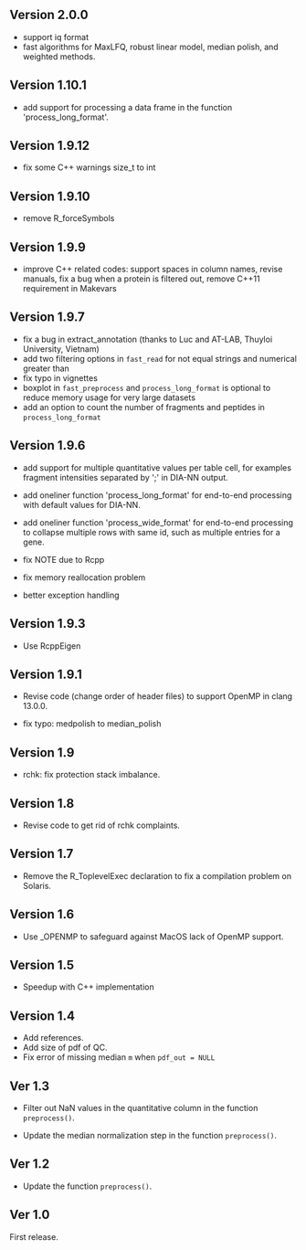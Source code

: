 ## Version 2.0.0

- support iq format
- fast algorithms for MaxLFQ, robust linear model, median polish, and weighted methods.

## Version 1.10.1

- add support for processing a data frame in the function 'process_long_format'.

## Version 1.9.12

- fix some C++ warnings size_t to int

## Version 1.9.10

- remove R_forceSymbols

## Version 1.9.9

- improve C++ related codes: support spaces in column names, revise manuals, fix a bug when a protein is filtered out, remove C++11 requirement in Makevars

## Version 1.9.7

- fix a bug in extract_annotation (thanks to Luc and AT-LAB, Thuyloi University, Vietnam)
- add two filtering options in `fast_read` for not equal strings and numerical greater than
- fix typo in vignettes
- boxplot in `fast_preprocess` and `process_long_format` is optional to reduce memory usage for very large datasets
- add an option to count the number of fragments and peptides in `process_long_format`

## Version 1.9.6

- add support for multiple quantitative values per table cell, for examples fragment intensities separated by ';' in DIA-NN output.

- add oneliner function 'process_long_format' for end-to-end processing with default values for DIA-NN.

- add oneliner function 'process_wide_format' for end-to-end processing to collapse multiple rows with same id, such as multiple entries for a gene.

- fix NOTE due to Rcpp

- fix memory reallocation problem

- better exception handling

## Version 1.9.3

- Use RcppEigen

## Version 1.9.1

- Revise code (change order of header files) to support OpenMP in clang 13.0.0.

- fix typo: medpolish to median_polish

## Version 1.9

- rchk: fix protection stack imbalance.

## Version 1.8

- Revise code to get rid of rchk complaints.

## Version 1.7

- Remove the R_ToplevelExec declaration to fix a compilation problem on Solaris.

## Version 1.6

- Use _OPENMP to safeguard against MacOS lack of OpenMP support.

## Version 1.5

- Speedup with C++ implementation

## Version 1.4

- Add references.
- Add size of pdf of QC.
- Fix error of missing median `m` when `pdf_out = NULL`

## Ver 1.3

- Filter out NaN values in the quantitative column in the function `preprocess()`.

- Update the median normalization step in the function `preprocess()`.

## Ver 1.2

- Update the function `preprocess()`.

## Ver 1.0

First release.
